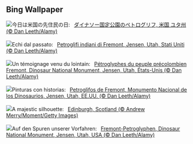 ## Bing Wallpaper
![](https://www.bing.com/th?id=OHR.FremontPetroglyph_JA-JP4463942591_UHD.jpg&w=1000)今日は米国の先住民の日:&nbsp;&ensp;[ダイナソー国定公園のペトログリフ, 米国 ユタ州 (© Dan Leeth/Alamy)](https://www.bing.com/th?id=OHR.FremontPetroglyph_JA-JP4463942591_UHD.jpg)
<br><br/>
![](https://www.bing.com/th?id=OHR.FremontPetroglyph_IT-IT9013079131_UHD.jpg&w=1000)Echi dal passato:&nbsp;&ensp;[Petroglifi  indiani di Fremont, Jensen, Utah, Stati Uniti (© Dan Leeth/Alamy)](https://www.bing.com/th?id=OHR.FremontPetroglyph_IT-IT9013079131_UHD.jpg)
<br><br/>
![](https://www.bing.com/th?id=OHR.FremontPetroglyph_FR-FR0691774760_UHD.jpg&w=1000)Un témoignage venu du lointain:&nbsp;&ensp;[Pétroglyphes du peuple précolombien Fremont, Dinosaur National Monument, Jensen, Utah, États-Unis (© Dan Leeth/Alamy)](https://www.bing.com/th?id=OHR.FremontPetroglyph_FR-FR0691774760_UHD.jpg)
<br><br/>
![](https://www.bing.com/th?id=OHR.FremontPetroglyph_ES-ES9957087297_UHD.jpg&w=1000)Pinturas con historias:&nbsp;&ensp;[Petroglifos de Fremont, Monumento Nacional de los Dinosaurios, Jensen, Utah, EE.UU. (© Dan Leeth/Alamy)](https://www.bing.com/th?id=OHR.FremontPetroglyph_ES-ES9957087297_UHD.jpg)
<br><br/>
![](https://www.bing.com/th?id=OHR.EdinburghcityscapeUK_EN-GB5285078030_UHD.jpg&w=1000)A majestic silhouette:&nbsp;&ensp;[Edinburgh, Scotland (© Andrew Merry/Moment/Getty Images)](https://www.bing.com/th?id=OHR.EdinburghcityscapeUK_EN-GB5285078030_UHD.jpg)
<br><br/>
![](https://www.bing.com/th?id=OHR.FremontPetroglyph_DE-DE6958068709_UHD.jpg&w=1000)Auf den Spuren unserer Vorfahren:&nbsp;&ensp;[Fremont-Petroglyphen, Dinosaur National Monument, Jensen, Utah, USA (© Dan Leeth/Alamy)](https://www.bing.com/th?id=OHR.FremontPetroglyph_DE-DE6958068709_UHD.jpg)
<br><br/>
